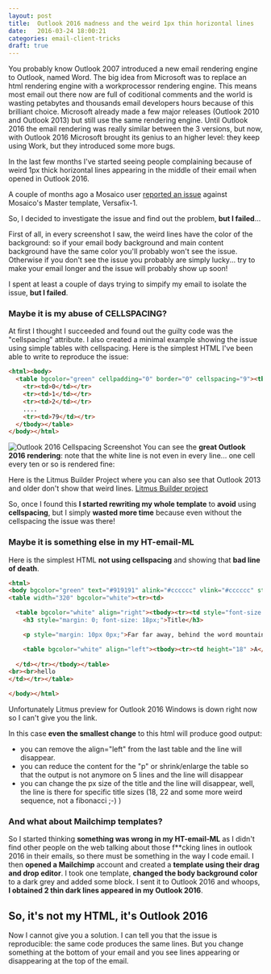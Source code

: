 ```yaml
---
layout: post
title:  Outlook 2016 madness and the weird 1px thin horizontal lines
date:   2016-03-24 18:00:21
categories: email-client-tricks
draft: true
---
```


You probably know Outlook 2007 introduced a new email rendering engine to Outlook, named Word. The big idea from Microsoft was to replace an html rendering engine with a workprocessor rendering engine. This means most email out there now are full of coditional comments and the world is wasting petabytes and thousands email developers hours because of this brilliant choice.
Microsoft already made a few major releases (Outlook 2010 and Outlook 2013) but still use the same rendering engine. Until Outlook 2016 the email rendering was really similar between the 3 versions, but now, with Outlook 2016 Microsoft brought its genius to an higher level: they keep using Work, but they introduced some more bugs.

In the last few months I've started seeing people complaining because of weird 1px thick horizontal lines appearing in the middle of their email when opened in Outlook 2016.

A couple of months ago a Mosaico user [reported an issue](https://github.com/voidlabs/mosaico/issues/93) against Mosaico's Master template, Versafix-1.

So, I decided to investigate the issue and find out the problem, **but I failed**...
<!--more-->

First of all, in every screenshot I saw, the weird lines have the color of the background: so if your email body background and main content background have the same color you'll probably won't see the issue. Otherwise if you don't see the issue you probably are simply lucky... try to make your email longer and the issue will probably show up soon!

I spent at least a couple of days trying to simpify my email to isolate the issue, **but I failed**.

### Maybe it is my abuse of CELLSPACING?

At first I thought I succeeded and found out the guilty code was the "cellspacing" attribute. I also created a minimal example showing the issue using simple tables with cellspacing. 
Here is the simplest HTML I've been able to write to reproduce the issue:

```html
<html><body>
  <table bgcolor="green" cellpadding="0" border="0" cellspacing="9"><tbody>
    <tr><td>0</td></tr>
    <tr><td>1</td></tr>
    <tr><td>2</td></tr>
    ....
    <tr><td>79</td></tr>
  </tbody></table>
</body></html>
```

![Outlook 2016 Cellspacing Screenshot](https://raw.githubusercontent.com/voidlabs/mosaico.io/gh-pages/assets/images/outlook2016-cellspacing-lines.png)
You can see the **great Outlook 2016 rendering**: note that the white line is not even in every line... one cell every ten or so is rendered fine:

Here is the Litmus Builder Project where you can also see that Outlook 2013 and older don't show that weird lines.
[Litmus Builder project](https://litmus.com/builder/76a0fdb)

So, once I found this **I started rewriting my whole template** to **avoid** using **cellspacing**, but I simply **wasted more time** because even without the cellspacing the issue was there!

### Maybe it is something else in my HT-email-ML

Here is the simplest HTML **not using cellspacing** and showing that **bad line of death**.

```html
<html>
<body bgcolor="green" text="#919191" alink="#cccccc" vlink="#cccccc" style="margin: 0;padding: 0;color: #919191;">
<table width="320" bgcolor="white"><tr><td>

  <table bgcolor="white" align="right"><tbody><tr><td style="font-size: 13px; font-family: Arial, Helvetica, sans-serif;">
    <h3 style="margin: 0; font-size: 18px;">Title</h3>

    <p style="margin: 10px 0px;">Far far away, behind the word mountains, far from the countries behind the word mountains, far from the countries behind the word mountains, far from the countries there live the blind texts countries there live the blind texts. </p>

  	<table bgcolor="white" align="left"><tbody><tr><td height="18" >A</td></tr></tbody></table>
      
  </td></tr></tbody></table>
<br><br>hello
</td></tr></table>

</body></html> 
```

Unfortunately Litmus preview for Outlook 2016 Windows is down right now so I can't give you the link.

In this case **even the smallest change** to this html will produce good output:

- you can remove the align="left" from the last table and the line will disappear.
- you can reduce the content for the "p" or shrink/enlarge the table so that the output is not anymore on 5 lines and the line will disappear
- you can change the px size of the title and the line will disappear, well, the line is there for specific title sizes (18, 22 and some more weird sequence, not a fibonacci ;-) )

### And what about Mailchimp templates?

So I started thinking **something was wrong in my HT-email-ML** as I didn't find other people on the web talking about those f**cking lines in outlook 2016 in their emails, so there must be something in the way I code email.
I then **opened a Mailchimp** account and created a **template using their drag and drop editor**. I took one template, **changed the body background color** to a dark grey and added some block. I sent it to Outlook 2016 and whoops, **I obtained 2 thin dark lines appeared in my Outlook 2016**.

## So, it's not my HTML, it's Outlook 2016

Now I cannot give you a solution. I can tell you that the issue is reproducible: the same code produces the same lines. But you change something at the bottom of your email and you see lines appearing or disappearing at the top of the email.
